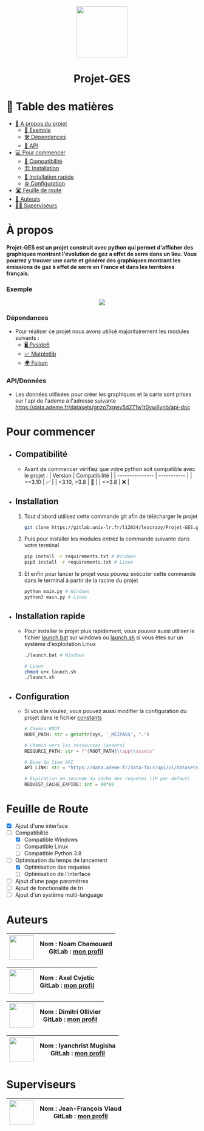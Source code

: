 <div align="center">
    <img src="https://gitlab.univ-lr.fr/uploads/-/system/project/avatar/9036/icon.ico?width=96" width="134" height="134">
    <h1>Projet-GES</h1>
</div>

# 📗 Table des matières
- [📖 A propos du projet](#à-propos)
  - [🚀 Exemple](#exemple)
  - [🛠 Dépendances](#dépendances)
  - [🔗 API](#apidonnées)
- [💻 Pour commencer](#pour-commencer)
  - [🐍 Compatibilité](#compatibilité)
  - [🏗️ Installation](#installation)
  - [🚗 Installation rapide](#installation-rapide)
  - [⚙️ Configuration](#configuration)
- [🛣️ Feuille de route](#feuille-de-route)
- [👥 Auteurs](#auteurs)
- [👷‍♂️ Superviseurs](#superviseurs)

# À propos
<h4>Projet-GES est un projet construit avec python qui permet d'afficher des graphiques montrant l'évolution de gaz a effet de serre dans un lieu. Vous pourrez y trouver une carte et générer des graphiques montrant les émissions de gaz à effet de serre en France et dans les territoires français.</h4>

  ### Exemple
  <div align="center">
      <img src="assets/example.mp4"></img>
  </div>

  ### Dépendances
  - Pour réaliser ce projet nous avons utilisé majoritairement les modules suivants :
    - <a href="https://pypi.org/project/PySide6/">🖥️ Pyside6 </a>
    - <a href="https://matplotlib.org/stable/index.html">📈 Matplotlib</a>
    - <a href="https://pypi.org/project/folium/">🌍 Folium</a>

  ### API/Données
  - Les données utilisées pour créer les graphiques et la carte sont prises sur l'api de l'ademe à l'adresse suivante https://data.ademe.fr/datasets/gnzo7xgwv5d271w1t0yw8ynb/api-doc

# Pour commencer
  - ## Compatibilité
    - Avant de commencer vérifiez que votre python soit compatible avec le projet : 
      | Version  | Compatibilité |
      | --------------- | ----------- | 
      | >=3.10 | ✅ |
      | <3.10, >3.8 | 🤷 |
      | <=3.8  | ❌ |

  - ## Installation
    1. Tout d'abord utilisez cette commande git afin de télécharger le projet
        ```bash
        git clone https://gitlab.univ-lr.fr/l12024/lescrazy/Projet-GES.git
        ```

    2. Puis pour installer les modules entrez la commande suivante dans votre terminal
        ```bash 
        pip install -r requirements.txt # Windows
        pip3 install -r requirements.txt # Linux
        ```

    3. Et enfin pour lancer le projet vous pouvez exécuter cette commande dans le terminal à partir de la racine du projet
        ```bash
        python main.py # Windows
        python3 main.py # Linux
        ```

  - ## Installation rapide
    - Pour installer le projet plus rapidement, vous pouvez aussi utiliser le fichier [launch.bat](launch.bat) sur windows ou [launch.sh](launch.sh) si vous êtes sur un système d'exploitation Linux
      ```bash 
      ./launch.bat # Windows

      # Linux
      chmod u+x launch.sh
      ./launch.sh
      ```

  - ## Configuration
    - Si vous le voulez, vous pouvez aussi modifier la configuration du projet dans le fichier [constants](utils/constants.py)
      ```python
      # Chemin ROOT
      ROOT_PATH: str = getattr(sys, '_MEIPASS', ".")

      # Chemin vers les ressources (assets)
      RESOURCE_PATH: str = f"{ROOT_PATH}\\app\\assets"

      # Base du lien API
      API_LINK: str = "https://data.ademe.fr/data-fair/api/v1/datasets/bilan-ges/"

      # Expiration en seconde du cache des requetes (1H par defaut)
      REQUEST_CACHE_EXPIRE: int = 60*60
      ```

# Feuille de Route
- [x] Ajout d'une interface
- [ ] Compatibilité
  - [x] Compatible Windows
  - [ ] Compatible Linux
  - [ ] Compatible Python 3.8
- [ ] Optimisation du temps de lancement
  - [x] Optimisation des requetes
  - [ ] Optimisation de l'interface
- [ ] Ajout d'une page paramètres
- [ ] Ajout de fonctionalité de tri
- [ ] Ajout d'un système multi-language

# Auteurs

| <a href="https://gitlab.univ-lr.fr/nchamoua"> <img src="https://gitlab.univ-lr.fr/uploads/-/system/user/avatar/2426/avatar.png?width=800" width="64" height="64"> </a> | **Nom :** Noam Chamouard <br> **GitLab :** [mon profil](https://gitlab.univ-lr.fr/nchamoua) |
|:----------------------------------------------------------------------------------------------------------------------------------:|:----------------------------------------------------------------------------------------------------:|

| <a href="https://gitlab.univ-lr.fr/acvjetic"> <img src="https://gitlab.univ-lr.fr/uploads/-/system/user/avatar/2468/avatar.png?width=800" width="64" height="64"> </a> | **Nom :** Axel Cvjetic <br> **GitLab :** [mon profil](https://gitlab.univ-lr.fr/acvjetic) |
|:---------------------------------------------------------------------------------------------------------------------------------:|:----------------------------------------------------------------------------------------------------:|

| <a href="https://gitlab.univ-lr.fr/dollivie"> <img src="https://gitlab.univ-lr.fr/uploads/-/system/user/avatar/2429/avatar.png?width=800" width="64" height="64"> </a> | **Nom :** Dimitri Ollivier <br> **GitLab :** [mon profil](https://gitlab.univ-lr.fr/dollivie) |
|:----------------------------------------------------------------------------------------------------------------------------------:|:----------------------------------------------------------------------------------------------------:|

| <a href="https://gitlab.univ-lr.fr/imugisha"> <img src="https://secure.gravatar.com/avatar/a651d3b5f3a9f490d36e163332be73cc24f1047f28735b4e9f788b3637bb9c43?s=64&d=identicon" width="64" height="64"> </a> | **Nom :** Iyanchrist Mugisha <br> **GitLab :** [mon profil](https://gitlab.univ-lr.fr/imugisha) |
|:----------------------------------------------------------------------------------------------------------------------------------:|:----------------------------------------------------------------------------------------------------:|

# Superviseurs

| <a href="https://gitlab.univ-lr.fr/jviaud"> <img src="https://gitlab.univ-lr.fr/uploads/-/system/user/avatar/566/avatar.png?width=800" width="64" height="64"> </a> | **Nom :** Jean-François Viaud <br> **GitLab :** [mon profil](https://gitlab.univ-lr.fr/jviaud) |
|:----------------------------------------------------------------------------------------------------------------------------------:|:----------------------------------------------------------------------------------------------------:|